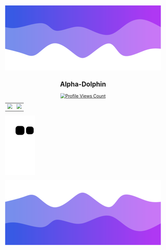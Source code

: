 ![Header](./header.png)

<h2 align="center">Alpha-Dolphin</h2>

<div align="center">
  <a href="https://github.com/Alpha-Dolphin">
  <p align="center">
    <img src="https://komarev.com/ghpvc/?username=Alpha-Dolphin&label=View+count" alt="Profile Views Count">
  </p>
</a>

<table>
  <tr>
    <td align="center" style="padding=0;width=50%;">
      <img src="https://github-readme-stats.vercel.app/api/?username=Alpha-Dolphin&title_color=4F8CC9&text_color=9f9f9f&show_icons=true&bg_color=00000000&hide_border=true&icon_color=4F8CC9&hide_title=true&count_private=true" />
    </td>
    <td align="center" style="padding=0;width=50%;">
      <img src="https://github-readme-stats.vercel.app/api/top-langs/?username=Alpha-Dolphin&show_icons=true&theme=radical" />  
    </td>
  </tr>
</table>

</div>

<img src="https://github.com/rafaballerini/rafaballerini/blob/output/github-contribution-grid-snake.svg" alt="sneke"></a>

![Footer](./footer.png)
